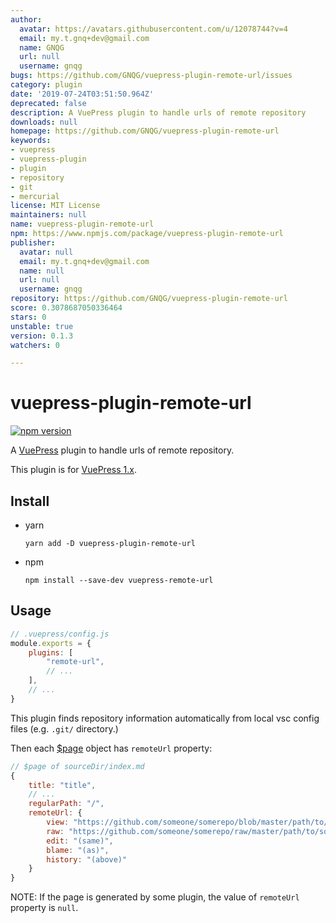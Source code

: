 ```yaml
---
author:
  avatar: https://avatars.githubusercontent.com/u/12078744?v=4
  email: my.t.gnq+dev@gmail.com
  name: GNQG
  url: null
  username: gnqg
bugs: https://github.com/GNQG/vuepress-plugin-remote-url/issues
category: plugin
date: '2019-07-24T03:51:50.964Z'
deprecated: false
description: A VuePress plugin to handle urls of remote repository
downloads: null
homepage: https://github.com/GNQG/vuepress-plugin-remote-url
keywords:
- vuepress
- vuepress-plugin
- plugin
- repository
- git
- mercurial
license: MIT License
maintainers: null
name: vuepress-plugin-remote-url
npm: https://www.npmjs.com/package/vuepress-plugin-remote-url
publisher:
  avatar: null
  email: my.t.gnq+dev@gmail.com
  name: null
  url: null
  username: gnqg
repository: https://github.com/GNQG/vuepress-plugin-remote-url
score: 0.3078687050336464
stars: 0
unstable: true
version: 0.1.3
watchers: 0

---
```


# vuepress-plugin-remote-url

[![npm version](https://badge.fury.io/js/vuepress-plugin-remote-url.svg)](https://badge.fury.io/js/vuepress-plugin-remote-url)

A [VuePress](https://github.com/vuejs/vuepress) plugin to handle urls of remote repository.

This plugin is for [VuePress 1.x](https://v1.vuepress.vuejs.org/).

## Install

* yarn

    `yarn add -D vuepress-plugin-remote-url`

* npm

    `npm install --save-dev vuepress-remote-url`

## Usage

```javascript
// .vuepress/config.js
module.exports = {
    plugins: [
        "remote-url",
        // ...
    ],
    // ...
}
```

This plugin finds repository information automatically from local vsc config files (e.g. `.git/` directory.)

Then each [$page](https://v1.vuepress.vuejs.org/guide/global-computed.html#page) object has `remoteUrl` property:

```javascript
// $page of sourceDir/index.md
{
    title: "title",
    // ...
    regularPath: "/",
    remoteUrl: {
        view: "https://github.com/someone/somerepo/blob/master/path/to/sourceDir/index.md",
        raw: "https://github.com/someone/somerepo/raw/master/path/to/sourceDir/index.md",
        edit: "(same)",
        blame: "(as)",
        history: "(above)"
    }
}
```

NOTE: If the page is generated by some plugin, the value of `remoteUrl` property is `null`.
